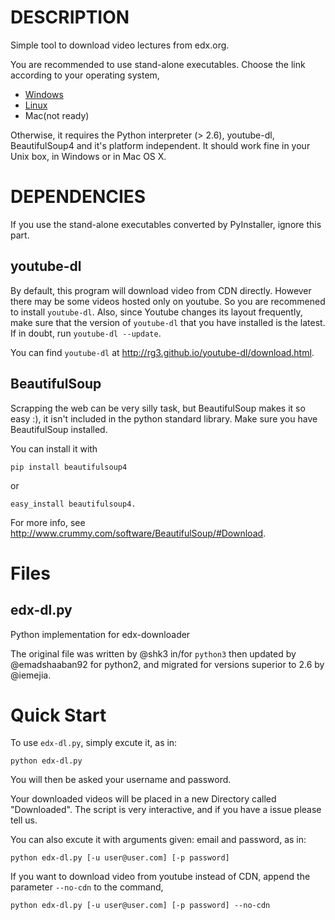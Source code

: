 # DESCRIPTION

Simple tool to download video lectures from edx.org. 

You are recommended to use stand-alone executables. Choose the link according to your operating system,
 * [Windows](https://github.com/coiby/edx-downloader/blob/master/standalone/Windows.zip?raw=true)
 * [Linux](https://github.com/coiby/edx-downloader/blob/master/standalone/Linux.zip?raw=true)
 * Mac(not ready)

Otherwise, it requires the Python interpreter (> 2.6), youtube-dl, BeautifulSoup4 and it's
platform independent.  It should work fine in your Unix box, in Windows or in Mac OS X.

# DEPENDENCIES

If you use the stand-alone executables converted by PyInstaller, ignore this part.

## youtube-dl
By default, this program will download video from CDN directly. However there may be some videos hosted only on youtube. So you are recommened to install `youtube-dl`. Also, since Youtube changes its
layout frequently, make sure that the version of `youtube-dl` that you have
installed is the latest. If in doubt, run `youtube-dl --update`. 

You can find `youtube-dl` at <http://rg3.github.io/youtube-dl/download.html>.

## BeautifulSoup

Scrapping the web can be very silly task, but BeautifulSoup makes it
so easy :), it isn't included in the python standard library.  Make
sure you have BeautifulSoup installed.

You can install it with

    pip install beautifulsoup4

or

    easy_install beautifulsoup4.

For more info, see <http://www.crummy.com/software/BeautifulSoup/#Download>.

# Files

## edx-dl.py
Python implementation for edx-downloader

The original file was written by @shk3 in/for `python3` then updated
by @emadshaaban92 for python2, and migrated for versions superior to
2.6 by @iemejia.

# Quick Start

To use `edx-dl.py`, simply excute it, as in:

    python edx-dl.py

You will then be asked your username and password.

Your downloaded videos will be placed in a new Directory called
"Downloaded".  The script is very interactive, and if you have a issue
please tell us.

You can also excute it with arguments given: email and password,
as in:

    python edx-dl.py [-u user@user.com] [-p password]
    
If you want to download video from youtube instead of CDN, append the parameter `--no-cdn` to the command,

    python edx-dl.py [-u user@user.com] [-p password] --no-cdn
